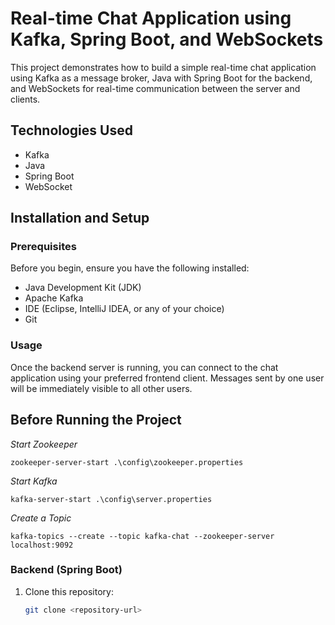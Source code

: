 # Real-time Chat Application using Kafka, Spring Boot, and WebSockets

This project demonstrates how to build a simple real-time chat application using Kafka as a message broker, Java with Spring Boot for the backend, and WebSockets for real-time communication between the server and clients.

## Technologies Used

- Kafka
- Java
- Spring Boot
- WebSocket

## Installation and Setup

### Prerequisites

Before you begin, ensure you have the following installed:

- Java Development Kit (JDK)
- Apache Kafka
- IDE (Eclipse, IntelliJ IDEA, or any of your choice)
- Git

### Usage
Once the backend server is running, you can connect to the chat application using your preferred frontend client. Messages sent by one user will be immediately visible to all other users.

## Before Running the Project 

*Start Zookeeper*
```shell script
zookeeper-server-start .\config\zookeeper.properties
```

*Start Kafka*
```shell script
kafka-server-start .\config\server.properties
```

*Create a Topic*
```
kafka-topics --create --topic kafka-chat --zookeeper-server localhost:9092
```
### Backend (Spring Boot)

1. Clone this repository:

   ```bash
   git clone <repository-url>
